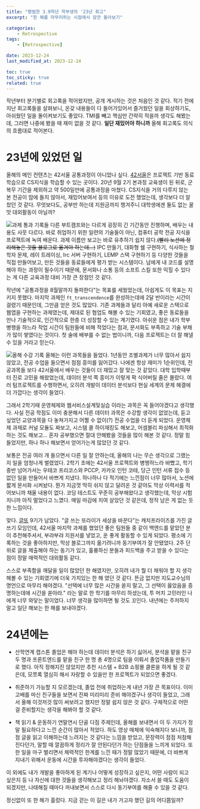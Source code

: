 ```yaml
---
title: "평범한 3.9학년 학부생의 '23년 회고"
excerpt: "한 해를 마무리하는 시점에서 잠깐 돌아보기"

categories:
    - Retrospective
tags:
    - [Retrospective]

date: 2023-12-24
last_modified_at: 2023-12-24

toc: true
toc_sticky: true
related: true
---
```


작년부터 분기별로 회고록을 적어왔지만, 공개 게시하는 것은 처음인 것 같다. 적기 전에 지난 회고록들을 살펴보니, 온갖 내용들이 다 들어가있어서 즐거웠던 일을 회상하기도, 아쉬웠던 일을 돌이켜보기도 좋았다. TMI를 빼고 핵심만 간략히 적을까 생각도 해봤는데, 그러면 나중에 봤을 때 재미 없을 것 같다. **일단 재밌어야 하니까** 올해 회고록도 의식의 흐름대로 적어본다.

# 23년에 있었던 일

올해의 메인 컨텐츠는 42서울 공통과정이 아니었나 싶다. [42서울](https://42seoul.kr/seoul42/contents/view?contentsNo=12&level=1&menuNo=16)은 프로젝트 기반 동료학습으로 CS지식을 학습할 수 있는 곳이다. 20년 9월 2기 본과정 교육생이 된 뒤로, 군 복무 기간을 제외하고 약 500일만에 공통과정을 마쳤다. CS지식을 거의 다루지 않는 본 전공이 맘에 들지 않아서, 재밌어보여서 등의 이유로 도전 했었는데, 생각보다 더 알찼던 것 같다. 무엇보다도, 공부만 하는데 지원금까지 챙겨주니 대학생에겐 둘도 없는 꿀맛 대외활동이 아닐까?

![과제 통과 기록들](https://github.com/Tolerblanc/Tolerblanc.github.io/assets/52883827/9b2d9680-56ce-4064-950a-4d2977673a5a)
다른 부트캠프와는 다르게 굉장히 긴 기간동안 진행하며, 배우는 내용도 사뭇 다르다. 바로 취업하기 위한 일련의 기술들이 아닌, 컴퓨터 공학 전공 지식을 프로젝트에 녹여 배운다. 과제 이름만 보고는 바로 유추하기 쉽지 않다.~~(빨리 노션에 정리해놓은 것들 블로그로 옮겨야 하는데...)~~ IPC 만들기, 대화형 쉘 구현하기, 식사하는 철학자 문제, 레이 트레이싱, Irc 서버 구현하기, LEMP 스택 구현하기 등 다양한 것들을 직접 만들어보고, 만든 것들을 동료들에게 평가 받는 시스템이다. 남에게 내 코드를 설명해야 하는 과정이 필수이기 때문에, 문서화나 소통 등의 소프트 스킬 또한 익힐 수 있다는 게 다른 교육과정 대비 가장 큰 장점인 것 같다.

작년에 "공통과정을 8월말까지 돌파한다"는 목표를 세웠었는데, 아쉽게도 이 목표는 지키지 못했다. 마지막 과제인 `ft_transcendence`를 완성하는데에 2달 반이라는 시간이 걸렸기 때문인데, 그만큼 얻은 것도 많았다. 기존 과제들과 달리 아예 새로운 스택으로 웹앱을 구현하는 과제였는데, 제대로 된 협업도 해볼 수 있는 기회였고, 좋은 동료들을 만나 기술적으로, 인간적으로 한층 더 성장할 수 있는 계기였다. 아쉬운 점은 내가 학부 병행을 하느라 작업 시간이 팀원들에 비해 적었다는 점과, 문서화도 부족하고 기술 부채가 많이 쌓였다는 것이다. 첫 술에 배부를 수 없는 법이니까, 다음 프로젝트는 더 잘 해낼 수 있을 거라고 믿는다.

![올해 수강 기록](https://github.com/Tolerblanc/Tolerblanc.github.io/assets/52883827/d4aa0ed7-6a5d-4bca-a3c7-bc3211f619a2)
올해는 이런 과목들을 들었다. 1년동안 조별과제가 너무 많아서 쉽지 않았고, 전공 수업을 들으면서 점점 흥미를 잃어갔다. 나에겐 항상 재미가 1순위인데, 전공과목들 보다 42서울에서 배우는 것들이 더 재밌고 잘 맞는 것 같았다. 대학 입학때부터 진로 고민을 해왔었는데, 데이터 분석 쪽 흥미가 이렇게 팍 식어버릴 줄은 몰랐다. 여러 텀프로젝트를 수행하면서, 오히려 개발이 데이터 분석보다 현실 세계의 문제 해결에 더 가깝다는 생각이 들었다.

그래서 2학기때 운영체제와 웹서비스설계및실습 이라는 과목은 꼭 들어야겠다고 생각했다. 사실 전공 학점도 이미 충분해서 다른 데이터 과목은 수강할 생각이 없었는데, 듣고 싶었던 교양과목을 다 놓쳐가지고 어쩔 수 없이(?) 전공 수업을 더 듣게 되었다. 운영체제 과제로 커널 모듈도 짜보고, 시스템 콜 하이재킹도 해보고, 어셈블리 파싱해서 최적화하는 것도 해보고... 혼자 공부했으면 절대 안해봤을 것들을 많이 해본 것 같다. 정말 힘들었지만, 하나 하나 해보면서 얻어가는게 많았던 것 같다.

보통은 전공 여러 개 들으면서 다른 일 잘 안하는데, 올해의 나는 무슨 생각으로 그랬는지 일을 엄청나게 벌렸었다. 2학기 초에는 42서울 프로젝트와 병행하느라 바빴고, 학기 중반 넘어가서는 우테코 프리코스와 PCCP, 카카오 인턴 코테, 당근 인턴 서류 접수 등 없던 일을 만들어서 바쁘게 지냈다. 하나하나 다 적기에는 느낀점이 너무 많아서, 노션에 짧게 문서화 시켜놨다. 뭔가 지금껏 딱히 쉬지 않고 달려온 것 같아도 막상 이력서를 적어보니까 채울 내용이 없다. 코딩 테스트도 꾸준히 공부해왔다고 생각했는데, 막상 시험 치니까 아직 멀었다고 느꼈다. 매일 마감에 치여 살았던 것 같은데, 정작 남은 게 없는 듯한 느낌이다.

맞다. [글또](https://www.notion.so/zzsza/ac5b18a482fb4df497d4e8257ad4d516) 9기가 남았다. "글 쓰는 또라이가 세상을 바꾼다"는 캐치프라이즈를 가진 글쓰기 모임인데, 42서울 마지막 과제를 했었던 좋은 팀원들 중 같이 백엔드를 맡았던 분이 추천해주셔서, 부랴부랴 지원서를 넣었고, 운 좋게 활동할 수 있게 되었다. 평소에 기록하는 것을 좋아하지만, 막상 블로그까지 옮기려니까 동기부여가 잘 안됐었다. 2주 단위로 글을 제출해야 하는 동기가 있고, 훌륭하신 분들과 피드백을 주고 받을 수 있다는 점이 정말 매력적인 대외활동 같다.

스스로 부족함을 깨달을 일이 많았던 한 해였지만, 오히려 내가 뭘 더 채워야 할 지 생각해볼 수 있는 기회였기에 더욱 가치있는 한 해 였던 것 같다. 뜬금 없지만 지도교수님의 명언으로 마무리 해야겠다. "선택에 너무 많은 시간을 쏟지 말고, 그 선택이 옳았음을 증명하는데에 시간을 쏟아라." 라는 말로 한 학기를 마무리 하셨는데, 투 머치 고민러인 나에게 너무 와닿는 말이었다. 너무 생각을 많이하면 될 것도 꼬인다. 내년에는 주저하지 말고 일단 해보는 한 해를 보내야겠다.

# 24년에는

-   산학연계 캡스톤
    졸업은 해야 하는데 데이터 분석은 하기 싫어서, 분석을 맡을 친구 두 명과 프론트엔드를 맡을 친구 한 명 총 4명으로 팀을 이뤄서 졸업작품을 만들기로 했다. 아직 정해지진 않았지만 추천 시스템 + B2B 쇼핑몰 클론을 하게 될 것 같은데, 모쪼록 열심히 해서 자랑할 수 있을만 한 프로젝트가 되었으면 좋겠다.

-   취준하기
    가능할 지 모르겠는데, 졸업 전에 취업하는게 내년 가장 큰 목표이다. 이미 고배를 마신 친구들을 보면서 진짜 미리미리 준비 해야겠구나 생각이 들었고, 그래서 올해 이것저것 많이 써보려고 했지만 정말 쉽지 않은 것 같다. 구체적으로 어떤 걸 준비할지는 생각을 해봐야 할 것 같다.

-   책 읽기 & 운동하기
    연말연시 단골 다짐 주제인데, 올해를 보내면서 이 두 가지가 정말 필요하다고 느낀 순간이 많아서 적었다. 하도 영상 매체에 익숙해지다 보니까, 점점 글을 읽고 이해하는데 느려지는 것 같다는 느낌을 받았고, 문장력이 점점 처참해진다던가, 말할 때 깔끔하게 정리가 잘 안된다던가 하는 단점들을 느끼게 되었다. 또한 일을 마구 벌리면서 체력적인 한계를 느낀 때가 정말 많았기 때문에, 더 바쁘게 지내기 위해서 운동에 시간을 투자해야겠다는 생각이 들었다.

이 외에도 내가 개발을 좋아하게 된 계기나 어떻게 성장하고 싶은지, 어떤 사람이 되고 싶은지 등 나 자신에 대한 것들을 생각해보고 정리 해놔야겠다. 자소서 쓸 때도 도움이 되겠지만, 나태해질 때마다 꺼내보면서 스스로 다시 동기부여를 해줄 수 있을 것 같다.

정신없이 또 한 해가 흘렀다. 지금 걷는 이 길은 내가 가고자 했던 길의 어디쯤일까?
